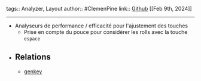 tags:: Analyzer, Layout
author:: #ClemenPine
link:: [Github](https://github.com/ClemenPine/a200) 
[[Feb 9th, 2024]]
***

- Analyseurs de performance / efficacité pour l'ajustement des touches
	- Prise en compte du pouce pour considérer les rolls avec la touche `espace`
- ## Relations
	- [genkey](https://github.com/semilin/genkey)